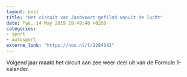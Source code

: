 ```yaml
---
layout: post
title: "Het circuit van Zandvoort gefilmd vanuit de lucht"
date: Tue, 14 May 2019 19:49:48 +0200
categories: 
- sport 
- autosport 
externe_link: "https://nos.nl/l/2284641"
---
```


Volgend jaar maakt het circuit aan zee weer deel uit van de Formule 1-kalender.
